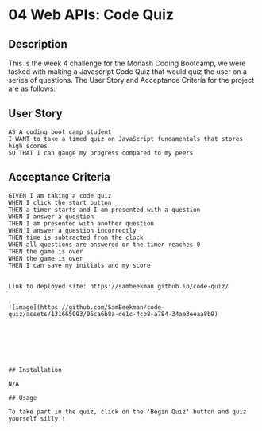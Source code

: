 # 04 Web APIs: Code Quiz

## Description

This is the week 4 challenge for the Monash Coding Bootcamp, we were tasked with making a Javascript Code Quiz that would quiz the user on a series of questions. 
The User Story and Acceptance Criteria for the project are as follows:

## User Story

```
AS A coding boot camp student
I WANT to take a timed quiz on JavaScript fundamentals that stores high scores
SO THAT I can gauge my progress compared to my peers
```

## Acceptance Criteria

```
GIVEN I am taking a code quiz
WHEN I click the start button
THEN a timer starts and I am presented with a question
WHEN I answer a question
THEN I am presented with another question
WHEN I answer a question incorrectly
THEN time is subtracted from the clock
WHEN all questions are answered or the timer reaches 0
THEN the game is over
WHEN the game is over
THEN I can save my initials and my score


Link to deployed site: https://sambeekman.github.io/code-quiz/


![image](https://github.com/SamBeekman/code-quiz/assets/131665093/06ca6b8a-de1c-4cb8-a784-34ae3eeaa8b9)







## Installation

N/A

## Usage

To take part in the quiz, click on the 'Begin Quiz' button and quiz yourself silly!!
